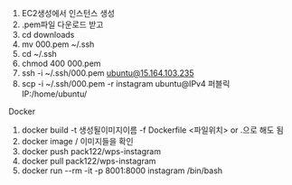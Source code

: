 1. EC2생성에서 인스턴스 생성
2. .pem파일 다운로드 받고
3. cd downloads
4. mv 000.pem ~/.ssh
5. cd ~/.ssh
6. chmod 400 000.pem
7. ssh -i ~/.ssh/000.pem ubuntu@15.164.103.235
8. scp -i ~/.ssh/000.pem -r instagram ubuntu@IPv4 퍼블릭 IP:/home/ubuntu/





Docker

1. docker build -t 생성될이미지이름 -f Dockerfile <파일위치> or .으로 해도 됨
2. docker image / 이미지들을 확인
3. docker push pack122/wps-instagram
4. docker pull  pack122/wps-instagram 
5. docker run --rm -it -p 8001:8000 instagram /bin/bash

